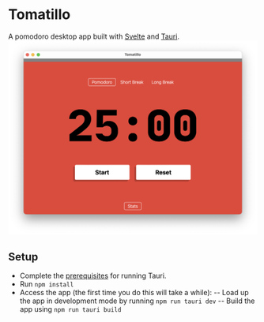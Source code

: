 # Tomatillo

A pomodoro desktop app built with [Svelte](https://svelte.dev/) and [Tauri](https://tauri.app/).
![Tomatillo app](/docs/images/tomatillo.png)

## Setup

- Complete the [prerequisites](https://tauri.app/v1/guides/getting-started/prerequisites) for running Tauri.
- Run `npm install`
- Access the app (the first time you do this will take a while):
  -- Load up the app in development mode by running `npm run tauri dev`
  -- Build the app using `npm run tauri build`
